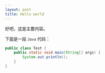 ```yaml
---
layout: post
title: Hello world
---
```


好吧，这是主要内容。

下面是一段 `Java` 代码：

```java
public class Test {
    public static void main(String[] args) {
        System.out.println();
    }
}
```

